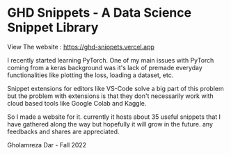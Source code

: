 # GHD Snippets - A Data Science Snippet Library

View The website : https://ghd-snippets.vercel.app

I recently started learning PyTorch. One of my main issues with PyTorch coming from a keras background was it's lack of premade everyday functionalities like plotting the loss, loading a dataset, etc.

Snippet extensions for editors like VS-Code solve a big part of this problem but the problem with extensions is that they don't necessarily work with cloud based tools like Google Colab and Kaggle.

So I made a website for it. currently it hosts about 35 useful snippets that I have gathered along the way but hopefully it will grow in the future.
any feedbacks and shares are appreciated.

Gholamreza Dar - Fall 2022
